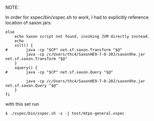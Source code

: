 NOTE:

In order for xspec/bin/xspec.sh to work, I had to explicitly reference location of saxon jars:

```
else
    echo Saxon script not found, invoking JVM directly instead.
    echo
    xslt() {
#        java -cp "$CP" net.sf.saxon.Transform "$@"
         java -cp /c/Users/thc4/SaxonHE9-7-0-20J/saxon9he.jar net.sf.saxon.Transform "$@"
    }
    xquery() {
#        java -cp "$CP" net.sf.saxon.Query "$@"

         java -cp /c/Users/thc4/SaxonHE9-7-0-20J/saxon9he.jar net.sf.saxon.Query "$@"
    }
fi

```

with this set run

```
$ ./xspec/bin/xspec.sh -s -j test/mtpo-general.xspec

```